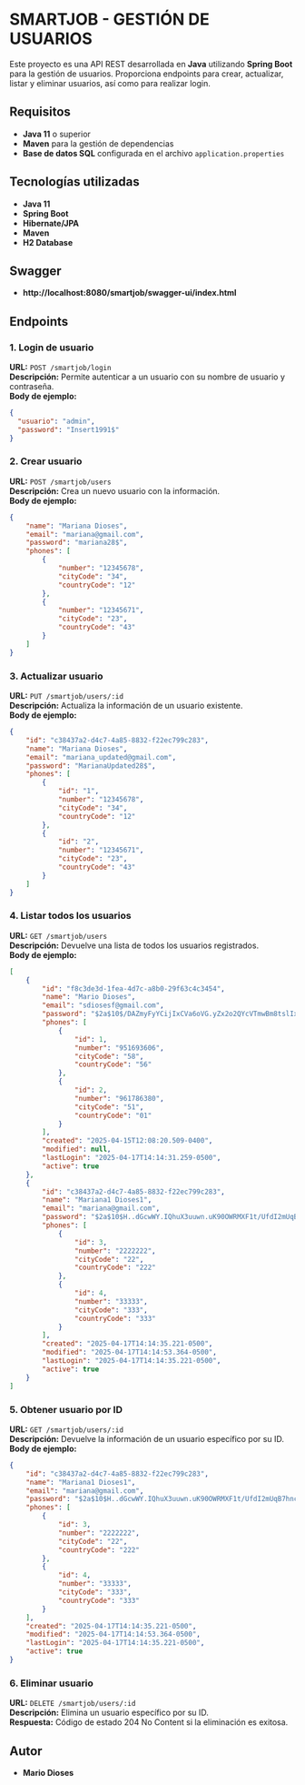 # SMARTJOB - GESTIÓN DE USUARIOS

Este proyecto es una API REST desarrollada en **Java** utilizando **Spring Boot** para la gestión de usuarios. Proporciona endpoints para crear, actualizar, listar y eliminar usuarios, así como para realizar login.

## Requisitos
- **Java 11** o superior
- **Maven** para la gestión de dependencias
- **Base de datos SQL** configurada en el archivo `application.properties`

## Tecnologías utilizadas
- **Java 11**
- **Spring Boot**
- **Hibernate/JPA**
- **Maven**
- **H2 Database**

## Swagger
- **http://localhost:8080/smartjob/swagger-ui/index.html**

## Endpoints

### 1. Login de usuario
**URL:** `POST /smartjob/login`  
**Descripción:** Permite autenticar a un usuario con su nombre de usuario y contraseña.  
**Body de ejemplo:**
```json
{
  "usuario": "admin",
  "password": "Insert1991$"
}
```

### 2. Crear usuario
**URL:** `POST /smartjob/users`  
**Descripción:** Crea un nuevo usuario con la información.   
**Body de ejemplo:**
```json
{
	"name": "Mariana Dioses",
	"email": "mariana@gmail.com",
	"password": "mariana28$",
	"phones": [
		{
			"number": "12345678",
			"cityCode": "34",
			"countryCode": "12"
		},
		{
			"number": "12345671",
			"cityCode": "23",
			"countryCode": "43"
		}
	]
}
```

### 3. Actualizar usuario
**URL:** `PUT /smartjob/users/:id`  
**Descripción:** Actualiza la información de un usuario existente.  
**Body de ejemplo:**
```json
{
	"id": "c38437a2-d4c7-4a85-8832-f22ec799c283",
	"name": "Mariana Dioses",
	"email": "mariana_updated@gmail.com",
	"password": "MarianaUpdated28$",
	"phones": [
		{
			"id": "1",
			"number": "12345678",
			"cityCode": "34",
			"countryCode": "12"
		},
		{
			"id": "2",
			"number": "12345671",
			"cityCode": "23",
			"countryCode": "43"
		}
	]
}
```

### 4. Listar todos los usuarios
**URL:** `GET /smartjob/users`  
**Descripción:** Devuelve una lista de todos los usuarios registrados.  
**Body de ejemplo:**
```json
[
	{
		"id": "f8c3de3d-1fea-4d7c-a8b0-29f63c4c3454",
		"name": "Mario Dioses",
		"email": "sdiosesf@gmail.com",
		"password": "$2a$10$/DAZmyFyYCijIxCVa6oVG.yZx2o2QYcVTmwBm8tslIxWw9SIyaQja",
		"phones": [
			{
				"id": 1,
				"number": "951693606",
				"cityCode": "58",
				"countryCode": "56"
			},
			{
				"id": 2,
				"number": "961786380",
				"cityCode": "51",
				"countryCode": "01"
			}
		],
		"created": "2025-04-15T12:08:20.509-0400",
		"modified": null,
		"lastLogin": "2025-04-17T14:14:31.259-0500",
		"active": true
	},
	{
		"id": "c38437a2-d4c7-4a85-8832-f22ec799c283",
		"name": "Mariana1 Dioses1",
		"email": "mariana@gmail.com",
		"password": "$2a$10$H..dGcwWY.IQhuX3uuwn.uK90OWRMXF1t/UfdI2mUqB7hncbeNWgS",
		"phones": [
			{
				"id": 3,
				"number": "2222222",
				"cityCode": "22",
				"countryCode": "222"
			},
			{
				"id": 4,
				"number": "33333",
				"cityCode": "333",
				"countryCode": "333"
			}
		],
		"created": "2025-04-17T14:14:35.221-0500",
		"modified": "2025-04-17T14:14:53.364-0500",
		"lastLogin": "2025-04-17T14:14:35.221-0500",
		"active": true
	}
]
```

### 5. Obtener usuario por ID
**URL:** `GET /smartjob/users/:id`  
**Descripción:** Devuelve la información de un usuario específico por su ID.  
**Body de ejemplo:**
```json
{
	"id": "c38437a2-d4c7-4a85-8832-f22ec799c283",
	"name": "Mariana1 Dioses1",
	"email": "mariana@gmail.com",
	"password": "$2a$10$H..dGcwWY.IQhuX3uuwn.uK90OWRMXF1t/UfdI2mUqB7hncbeNWgS",
	"phones": [
		{
			"id": 3,
			"number": "2222222",
			"cityCode": "22",
			"countryCode": "222"
		},
		{
			"id": 4,
			"number": "33333",
			"cityCode": "333",
			"countryCode": "333"
		}
	],
	"created": "2025-04-17T14:14:35.221-0500",
	"modified": "2025-04-17T14:14:53.364-0500",
	"lastLogin": "2025-04-17T14:14:35.221-0500",
	"active": true
}
```

### 6. Eliminar usuario
**URL:** `DELETE /smartjob/users/:id`  
**Descripción:** Elimina un usuario específico por su ID.   
**Respuesta:** Código de estado 204 No Content si la eliminación es exitosa.

## Autor
- **Mario Dioses**